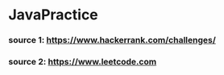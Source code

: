 # JavaPractice

### source 1: https://www.hackerrank.com/challenges/
### source 2: https://www.leetcode.com
